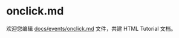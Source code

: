 onclick.md
===

欢迎您编辑 <a target="__blank" href="https://github.com/jaywcjlove/html-tutorial/blob/master/docs/events/onclick.md">docs/events/onclick.md</a> 文件，共建 HTML Tutorial 文档。